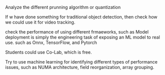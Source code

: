 Analyze the different prunning algorithm or quantization 

If w have done something for traditional object detection, then check how we could use it for video tracking. 

check the performance of using different frmaeworks, such as Model deployment is simply the engineering task of exposing an ML model to real use.
such as Onnx, TensorFlow, and Pytorch

Students could use Co-Lab, which is free.  

Try to use machine learning for identifying different types of performance issues, such as NUMA architecture, field reorganization, array grouping. 
